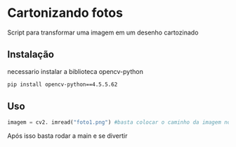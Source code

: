 # Cartonizando fotos

Script para transformar uma imagem em um desenho cartozinado
## Instalação
necessario instalar a biblioteca opencv-python
```bash
pip install opencv-python==4.5.5.62
```

## Uso

```python
imagem = cv2. imread("foto1.png") #basta colocar o caminho da imagem no lugar de foto1
```
Após isso basta rodar a main e se divertir

